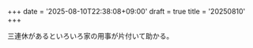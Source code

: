 +++
date = '2025-08-10T22:38:08+09:00'
draft = true
title = '20250810'
+++

三連休があるといろいろ家の用事が片付いて助かる。
